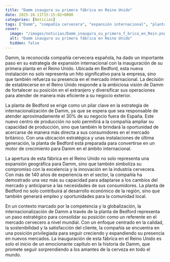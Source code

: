 ```yaml
---
title: "Damm inaugura su primera fábrica en Reino Unido"
date: 2025-10-11T15:15:02+0000
categories: [Noticias]
tags: ["Damm", "compañía cervecera", "expansión internacional", "planta en el Reino Unido", "Bedford", "estrategia de internacionalización", "mercado británico", "crecimiento internacional."]
cover:
  image: "/images/noticias/Damm_inaugura_su_primera_f_brica_en_Rein.png"
  alt: "Damm inaugura su primera fábrica en Reino Unido"
  hidden: false
---
```


Damm, la reconocida compañía cervecera española, ha dado un importante paso en su estrategia de expansión internacional con la inauguración de su primera planta en el Reino Unido. Ubicada en Bedford, esta nueva instalación no solo representa un hito significativo para la empresa, sino que también refuerza su presencia en el mercado internacional. La decisión de establecerse en el Reino Unido responde a la ambiciosa visión de Damm de fortalecer su posición en el extranjero y diversificar sus operaciones para atender de manera más eficiente a su negocio exterior.

La planta de Bedford se erige como un pilar clave en la estrategia de internacionalización de Damm, ya que se espera que sea responsable de atender aproximadamente el 30% de su negocio fuera de España. Este nuevo centro de producción no solo permitirá a la compañía ampliar su capacidad de producción, sino que también le brindará la oportunidad de acercarse de manera más directa a sus consumidores en el mercado británico. Con una ubicación estratégica y unas instalaciones de última generación, la planta de Bedford está preparada para convertirse en un motor de crecimiento para Damm en el ámbito internacional.

La apertura de esta fábrica en el Reino Unido no solo representa una expansión geográfica para Damm, sino que también simboliza su compromiso con la excelencia y la innovación en la industria cervecera. Con más de 140 años de experiencia en el sector, la compañía ha demostrado una vez más su capacidad para adaptarse a los cambios del mercado y anticiparse a las necesidades de sus consumidores. La planta de Bedford no solo contribuirá al desarrollo económico de la región, sino que también generará empleo y oportunidades para la comunidad local.

En un contexto marcado por la competencia y la globalización, la internacionalización de Damm a través de la planta de Bedford representa un paso estratégico para consolidar su posición como un referente en el mercado cervecero a nivel mundial. Con un enfoque centrado en la calidad, la sostenibilidad y la satisfacción del cliente, la compañía se encuentra en una posición privilegiada para seguir creciendo y expandiendo su presencia en nuevos mercados. La inauguración de esta fábrica en el Reino Unido es solo el inicio de un emocionante capítulo en la historia de Damm, que promete seguir sorprendiendo a los amantes de la cerveza en todo el mundo.
